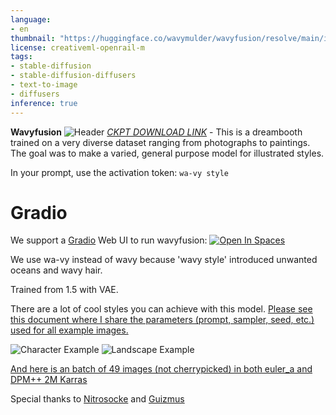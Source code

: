```yaml
---
language:
- en
thumbnail: "https://huggingface.co/wavymulder/wavyfusion/resolve/main/images/page1.jpg"
license: creativeml-openrail-m
tags:
- stable-diffusion
- stable-diffusion-diffusers
- text-to-image
- diffusers
inference: true
---
```




**Wavyfusion**
![Header](https://huggingface.co/wavymulder/wavyfusion/resolve/main/images/page1.jpg)
[*CKPT DOWNLOAD LINK*](https://huggingface.co/wavymulder/wavyfusion/resolve/main/wa-vy-fusion_1.0.ckpt) - This is a dreambooth trained on a very diverse dataset ranging from photographs to paintings. The goal was to make a varied, general purpose model for illustrated styles.

In your prompt, use the activation token: `wa-vy style`

# Gradio

We support a [Gradio](https://github.com/gradio-app/gradio) Web UI to run wavyfusion:
[![Open In Spaces](https://camo.githubusercontent.com/00380c35e60d6b04be65d3d94a58332be5cc93779f630bcdfc18ab9a3a7d3388/68747470733a2f2f696d672e736869656c64732e696f2f62616467652f25463025394625413425393725323048756767696e67253230466163652d5370616365732d626c7565)](https://huggingface.co/spaces/akhaliq/wavyfusion)

We use wa-vy instead of wavy because 'wavy style' introduced unwanted oceans and wavy hair.

Trained from 1.5 with VAE.

There are a lot of cool styles you can achieve with this model. [Please see this document where I share the parameters (prompt, sampler, seed, etc.) used for all example images.](https://huggingface.co/wavymulder/wavyfusion/resolve/main/prompts_for_examples.md)

![Character Example](https://huggingface.co/wavymulder/wavyfusion/resolve/main/images/page2.jpg)
![Landscape Example](https://huggingface.co/wavymulder/wavyfusion/resolve/main/images/page3.jpg)

[And here is an batch of 49 images (not cherrypicked) in both euler_a and DPM++ 2M Karras](https://imgur.com/a/rBft6mw)

Special thanks to [Nitrosocke](https://huggingface.co/nitrosocke) and [Guizmus](https://huggingface.co/Guizmus)

